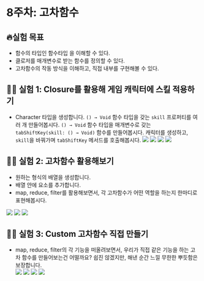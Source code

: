 
# 8주차: 고차함수
## 🔥실험 목표
- 함수의 타입인 함수타입 을 이해할 수 있다.
- 클로저를 매개변수로 받는 함수를 정의할 수 있다.
- 고차함수의 작동 방식을 이해하고, 직접 내부를 구현해볼 수 있다.

## 👨‍🔬 실험 1: Closure를 활용해 게임 캐릭터에 스킬 적용하기
- Character 타입을 생성합니다.
`() → Void` 함수 타입을 갖는 `skill` 프로퍼티를 여러 개 만들어봅시다.
`() → Void` 함수 타입을 매개변수로 갖는 `tabShiftKey(skill: () → Void)` 함수를 만들어봅시다.
캐릭터를 생성하고, `skill`을 바꿔가며 `tabShiftKey` 메서드를 호출해봅시다.
![](https://hackmd.io/_uploads/rycjKbT_h.png)
![](https://hackmd.io/_uploads/SkU2YW6d2.png)
![](https://hackmd.io/_uploads/rJZTtZT_2.png)
![](https://hackmd.io/_uploads/SJYaFb6_3.png)

## 👨‍🔬 실험 2: 고차함수 활용해보기
- 원하는 형식의 배열을 생성합니다.
- 배열 안에 요소를 추가합니다.
- map, reduce, filter를 활용해보면서, 각 고차함수가 어떤 역할을 하는지 한마디로 표현해봅시다.

![](https://hackmd.io/_uploads/r1NzqZpu2.png)
![](https://hackmd.io/_uploads/rkqzq-pOn.png)
![](https://hackmd.io/_uploads/HkkQ5Zpu2.png)

## 👨‍🔬 실험 3: Custom 고차함수 직접 만들기
- map, reduce, filter의 각 기능을 떠올려보면서, 우리가 직접 같은 기능을 하는 고차 함수를 만들어보는건 어떨까요? 쉽진 않겠지만, 해낸 순간 느낄 무한한 뿌듯함은 보장합니다. <br>
![](https://hackmd.io/_uploads/rJh5cbp_3.png)
![](https://hackmd.io/_uploads/HyzocWpu3.png)
![](https://hackmd.io/_uploads/B1Ys9bTd3.png)
![](https://hackmd.io/_uploads/HJAjqWa_2.png)
